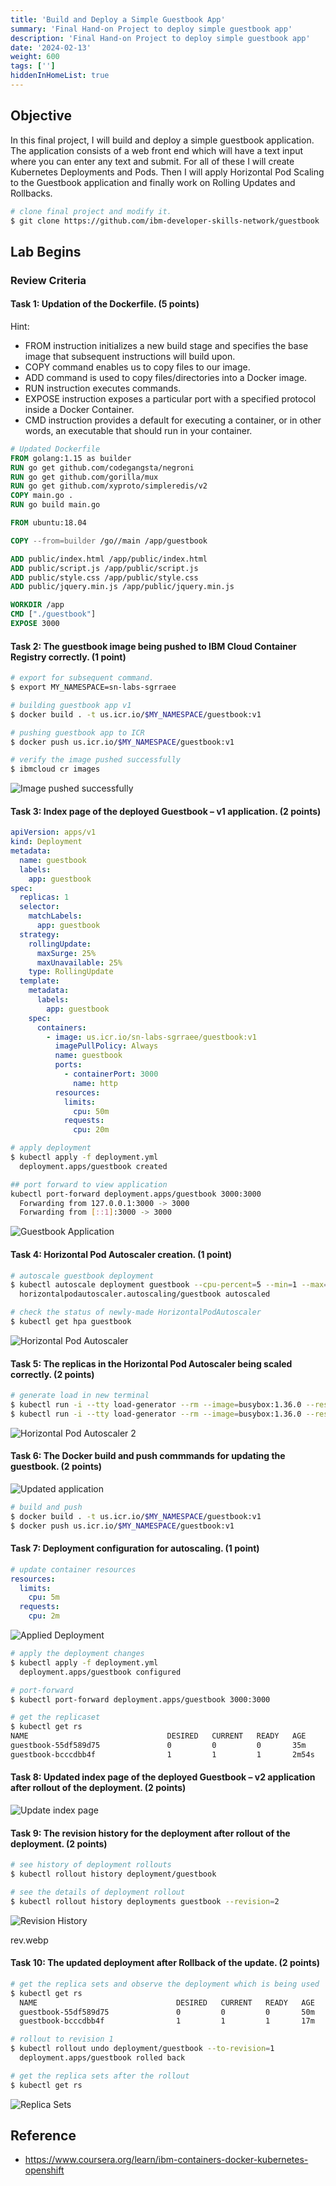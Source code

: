 ```yaml
---
title: 'Build and Deploy a Simple Guestbook App'
summary: 'Final Hand-on Project to deploy simple guestbook app'
description: 'Final Hand-on Project to deploy simple guestbook app'
date: '2024-02-13'
weight: 600
tags: ['']
hiddenInHomeList: true
---
```


## Objective

In this final project, I will build and deploy a simple guestbook application. The application consists of a web front end which will have a text input where you can enter any text and submit. For all of these I will create Kubernetes Deployments and Pods. Then I will apply Horizontal Pod Scaling to the Guestbook application and finally work on Rolling Updates and Rollbacks.

```bash
# clone final project and modify it.
$ git clone https://github.com/ibm-developer-skills-network/guestbook
```

## Lab Begins

### Review Criteria

#### Task 1: Updation of the Dockerfile. (5 points)

Hint:

- FROM instruction initializes a new build stage and specifies the base image that subsequent instructions will build upon.
- COPY command enables us to copy files to our image.
- ADD command is used to copy files/directories into a Docker image.
- RUN instruction executes commands.
- EXPOSE instruction exposes a particular port with a specified protocol inside a Docker Container.
- CMD instruction provides a default for executing a container, or in other words, an executable that should run in your container.

```Dockerfile
# Updated Dockerfile
FROM golang:1.15 as builder
RUN go get github.com/codegangsta/negroni
RUN go get github.com/gorilla/mux
RUN go get github.com/xyproto/simpleredis/v2
COPY main.go .
RUN go build main.go

FROM ubuntu:18.04

COPY --from=builder /go//main /app/guestbook

ADD public/index.html /app/public/index.html
ADD public/script.js /app/public/script.js
ADD public/style.css /app/public/style.css
ADD public/jquery.min.js /app/public/jquery.min.js

WORKDIR /app
CMD ["./guestbook"]
EXPOSE 3000
```

#### Task 2: The guestbook image being pushed to IBM Cloud Container Registry correctly. (1 point)

```bash
# export for subsequent command.
$ export MY_NAMESPACE=sn-labs-sgrraee

# building guestbook app v1
$ docker build . -t us.icr.io/$MY_NAMESPACE/guestbook:v1

# pushing guestbook app to ICR
$ docker push us.icr.io/$MY_NAMESPACE/guestbook:v1

# verify the image pushed successfully
$ ibmcloud cr images
```

![Image pushed successfully](img/crimages.webp)

#### Task 3: Index page of the deployed Guestbook – v1 application. (2 points)

```yaml
apiVersion: apps/v1
kind: Deployment
metadata:
  name: guestbook
  labels:
    app: guestbook
spec:
  replicas: 1
  selector:
    matchLabels:
      app: guestbook
  strategy:
    rollingUpdate:
      maxSurge: 25%
      maxUnavailable: 25%
    type: RollingUpdate
  template:
    metadata:
      labels:
        app: guestbook
    spec:
      containers:
        - image: us.icr.io/sn-labs-sgrraee/guestbook:v1
          imagePullPolicy: Always
          name: guestbook
          ports:
            - containerPort: 3000
              name: http
          resources:
            limits:
              cpu: 50m
            requests:
              cpu: 20m
```

```bash
# apply deployment
$ kubectl apply -f deployment.yml
  deployment.apps/guestbook created

## port forward to view application
kubectl port-forward deployment.apps/guestbook 3000:3000
  Forwarding from 127.0.0.1:3000 -> 3000
  Forwarding from [::1]:3000 -> 3000
```

![Guestbook Application](img/app.webp)

#### Task 4: Horizontal Pod Autoscaler creation. (1 point)

```bash
# autoscale guestbook deployment
$ kubectl autoscale deployment guestbook --cpu-percent=5 --min=1 --max=10
  horizontalpodautoscaler.autoscaling/guestbook autoscaled

# check the status of newly-made HorizontalPodAutoscaler
$ kubectl get hpa guestbook
```

![Horizontal Pod Autoscaler](img/hpa.webp)

#### Task 5: The replicas in the Horizontal Pod Autoscaler being scaled correctly. (2 points)

```bash
# generate load in new terminal
$ kubectl run -i --tty load-generator --rm --image=busybox:1.36.0 --restart=Never -- /bin/sh -c "while sleep 0.01; do wget -q -O- <your app URL>; done"
$ kubectl run -i --tty load-generator --rm --image=busybox:1.36.0 --restart=Never -- /bin/sh -c "while sleep 0.01; do wget -q -O- https://sgrraee-3000.theiaopenshiftnext-1-labs-prod-theiaopenshift-4-tor01.proxy.cognitiveclass.ai/; done"
```

![Horizontal Pod Autoscaler 2](img/hpa2.webp)

#### Task 6: The Docker build and push commmands for updating the guestbook. (2 points)

![Updated application](img/upguestbook.webp)

```bash
# build and push
$ docker build . -t us.icr.io/$MY_NAMESPACE/guestbook:v1
$ docker push us.icr.io/$MY_NAMESPACE/guestbook:v1
```

#### Task 7: Deployment configuration for autoscaling. (1 point)

```yaml
# update container resources
resources:
  limits:
    cpu: 5m
  requests:
    cpu: 2m
```

![Applied Deployment](img/deployment.webp)

```bash
# apply the deployment changes
$ kubectl apply -f deployment.yml
  deployment.apps/guestbook configured

# port-forward
$ kubectl port-forward deployment.apps/guestbook 3000:3000

# get the replicaset
$ kubectl get rs
NAME                               DESIRED   CURRENT   READY   AGE
guestbook-55df589d75               0         0         0       35m
guestbook-bcccdbb4f                1         1         1       2m54s
```

#### Task 8: Updated index page of the deployed Guestbook – v2 application after rollout of the deployment. (2 points)

![Update index page](img/up-app.webp)

#### Task 9: The revision history for the deployment after rollout of the deployment. (2 points)

```bash
# see history of deployment rollouts
$ kubectl rollout history deployment/guestbook

# see the details of deployment rollout
$ kubectl rollout history deployments guestbook --revision=2
```

![Revision History](img/rev.webp)

rev.webp

#### Task 10: The updated deployment after Rollback of the update. (2 points)

```bash
# get the replica sets and observe the deployment which is being used
$ kubectl get rs
  NAME                               DESIRED   CURRENT   READY   AGE
  guestbook-55df589d75               0         0         0       50m
  guestbook-bcccdbb4f                1         1         1       17m

# rollout to revision 1
$ kubectl rollout undo deployment/guestbook --to-revision=1
  deployment.apps/guestbook rolled back

# get the replica sets after the rollout
$ kubectl get rs
```

![Replica Sets](img/rs.webp)

## Reference

- <https://www.coursera.org/learn/ibm-containers-docker-kubernetes-openshift>
